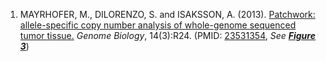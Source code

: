 1. MAYRHOFER, M., DILORENZO, S. and ISAKSSON, A. (2013). [Patchwork: allele-specific copy number analysis of whole-genome sequenced tumor tissue.](https://genomebiology.biomedcentral.com/articles/10.1186/gb-2013-14-3-r24) *Genome Biology*, 14(3):R24. (PMID: [23531354](https://www.ncbi.nlm.nih.gov/pubmed/23531354), *See __[Figure 3](https://genomebiology.biomedcentral.com/articles/10.1186/gb-2013-14-3-r24/figures/3)__*)<br/>
